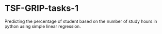 # TSF-GRIP-tasks-1
Predicting the percentage of student based on the number of study hours in python using simple linear regression.
